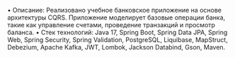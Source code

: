 •	Описание: Реализовано учебное банковское приложение на основе архитектуры CQRS. Приложение моделирует базовые операции банка, такие как управление счетами, проведение транзакций и просмотр баланса.
•	Стек технологий: Java 17, Spring Boot, Spring Data JPA, Spring Web, Spring Security, Spring Validation, PostgreSQL, Liquibase, MapStruct, Debezium, Apache Kafka, JWT, Lombok, Jackson Databind, Gson, Maven.
